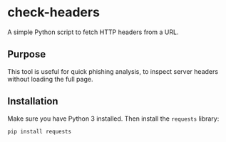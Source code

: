 # check-headers

A simple Python script to fetch HTTP headers from a URL.

## Purpose
This tool is useful for quick phishing analysis, to inspect server headers without loading the full page.

## Installation
Make sure you have Python 3 installed. Then install the `requests` library:

```bash
pip install requests
